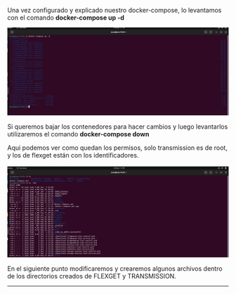 Una vez configurado y explicado nuestro docker-compose, lo levantamos con el comando **docker-compose up -d** 

![](/IMG/15.PNG)


Si queremos bajar los contenedores para hacer cambios y luego levantarlos utilizaremos el comando **docker-compose down**

Aqui podemos ver como quedan los permisos, solo transmission es de root, y los de flexget están con los identificadores.


![](/IMG/16.PNG)


En el siguiente punto modificaremos y crearemos algunos archivos dentro de los directorios creados de FLEXGET y TRANSMISSION.

---
